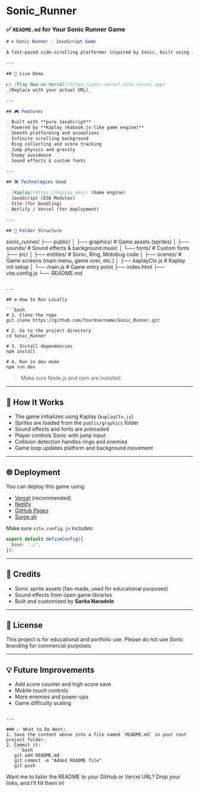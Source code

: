 # Sonic_Runner


### ✅ `README.md` for Your Sonic Runner Game

```markdown
# 🌀 Sonic Runner - JavaScript Game

A fast-paced side-scrolling platformer inspired by Sonic, built using [Kaplay](https://kaplay.dev/) — a JavaScript game development library similar to Kaboom.js. Collect rings, avoid enemies, and survive as long as you can!

---

## 🚀 Live Demo

👉 [Play Now on Vercel](https://your-vercel-site.vercel.app)  
_(Replace with your actual URL)_

---

## 🎮 Features

- Built with **pure JavaScript**
- Powered by **Kaplay (Kaboom.js-like game engine)**
- Smooth platforming and animations
- Infinite scrolling background
- Ring collecting and score tracking
- Jump physics and gravity
- Enemy avoidance
- Sound effects & custom fonts

---

## 🛠️ Technologies Used

- [Kaplay](https://kaplay.dev/) (Game engine)
- JavaScript (ES6 Modules)
- Vite (for bundling)
- Netlify / Vercel (for deployment)

---

## 📁 Folder Structure

```

sonic\_runner/
├── public/
│   ├── graphics/      # Game assets (sprites)
│   ├── sounds/        # Sound effects & background music
│   └── fonts/         # Custom fonts
├── src/
│   ├── entities/      # Sonic, Ring, Motobug code
│   ├── scenes/        # Game screens (main menu, game over, etc.)
│   ├── kaplayCtx.js   # Kaplay init setup
│   └── main.js        # Game entry point
├── index.html
├── vite.config.js
└── README.md

````

---

## ⚙️ How to Run Locally

```bash
# 1. Clone the repo
git clone https://github.com/YourUsername/Sonic_Runner.git

# 2. Go to the project directory
cd Sonic_Runner

# 3. Install dependencies
npm install

# 4. Run in dev mode
npm run dev
````

> Make sure Node.js and npm are installed.

---

## 🧱 How It Works

* The game initializes using Kaplay (`kaplayCtx.js`)
* Sprites are loaded from the `public/graphics` folder
* Sound effects and fonts are preloaded
* Player controls Sonic with jump input
* Collision detection handles rings and enemies
* Game loop updates platform and background movement

---

## 🌐 Deployment

You can deploy this game using:

* [Vercel](https://vercel.com) (recommended)
* [Netlify](https://netlify.com)
* [GitHub Pages](https://pages.github.com)
* [Surge.sh](https://surge.sh)

Make sure `vite.config.js` includes:

```js
export default defineConfig({
  base: './',
});
```

---

## 🙏 Credits

* Sonic sprite assets (fan-made, used for educational purposes)
* Sound effects from open game libraries
* Built and customized by **Sarita Naradele**

---

## 📜 License

This project is for educational and portfolio use.
Please do not use Sonic branding for commercial purposes.

---

## 💡 Future Improvements

* Add score counter and high score save
* Mobile touch controls
* More enemies and power-ups
* Game difficulty scaling

````

---

### ✅ What to Do Next:
1. Save the content above into a file named `README.md` in your root project folder.
2. Commit it:
   ```bash
   git add README.md
   git commit -m "Added README file"
   git push
````

Want me to tailor the README to your GitHub or Vercel URL? Drop your links, and I’ll fill them in!
